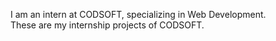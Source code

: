 I am an intern at CODSOFT, specializing in Web Development.
<br>
These are my internship projects of CODSOFT.
